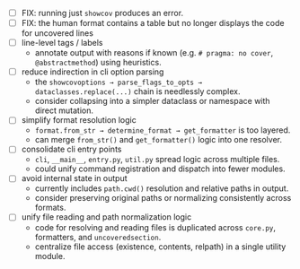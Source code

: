 - [ ] FIX: running just `showcov` produces an error.
- [ ] FIX: the human format contains a table but no longer displays the code for  uncovered lines
- [ ] line-level tags / labels
  - annotate output with reasons if known (e.g. `# pragma: no cover`, `@abstractmethod`) using heuristics.
- [ ] reduce indirection in cli option parsing
  - the `showcovoptions → parse_flags_to_opts → dataclasses.replace(...)` chain is needlessly complex.
  - consider collapsing into a simpler dataclass or namespace with direct mutation.
- [ ] simplify format resolution logic
  - `format.from_str → determine_format → get_formatter` is too layered.
  - can merge `from_str()` and `get_formatter()` logic into one resolver.
- [ ] consolidate cli entry points
  - `cli`, `__main__`, `entry.py`, `util.py` spread logic across multiple files.
  - could unify command registration and dispatch into fewer modules.
- [ ] avoid internal state in output
  - currently includes `path.cwd()` resolution and relative paths in output.
  - consider preserving original paths or normalizing consistently across formats.
- [ ] unify file reading and path normalization logic
   - code for resolving and reading files is duplicated across `core.py`, formatters, and `uncoveredsection`.
   - centralize file access (existence, contents, relpath) in a single utility module.
